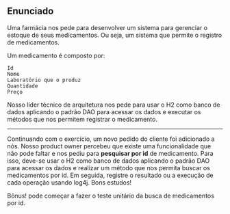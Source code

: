 ## Enunciado
Uma farmácia nos pede para desenvolver um sistema para gerenciar o estoque de seus medicamentos. Ou seja, um sistema que permite o registro de medicamentos.

Um medicamento é composto por:

    Id
    Nome
    Laboratório que o produz
    Quantidade
    Preço

Nosso líder técnico de arquitetura nos pede para usar o H2 como banco de dados aplicando o padrão DAO para acessar os dados e executar os métodos que nos permitem registrar o medicamento.

---
Continuando com o exercício, um novo pedido do cliente foi adicionado a nós. Nosso product owner percebeu que existe uma funcionalidade que não pode faltar e nos pediu para **pesquisar por id** de medicamento. Para isso, deve-se usar o H2 como banco de dados aplicando o padrão DAO para acessar os dados e realizar um método que nos permita buscar os medicamentos por id. Em seguida, registre o resultado ou a execução de cada operação usando log4j. Bons estudos!


Bônus! pode começar a fazer o teste unitário da busca de medicamentos por id.